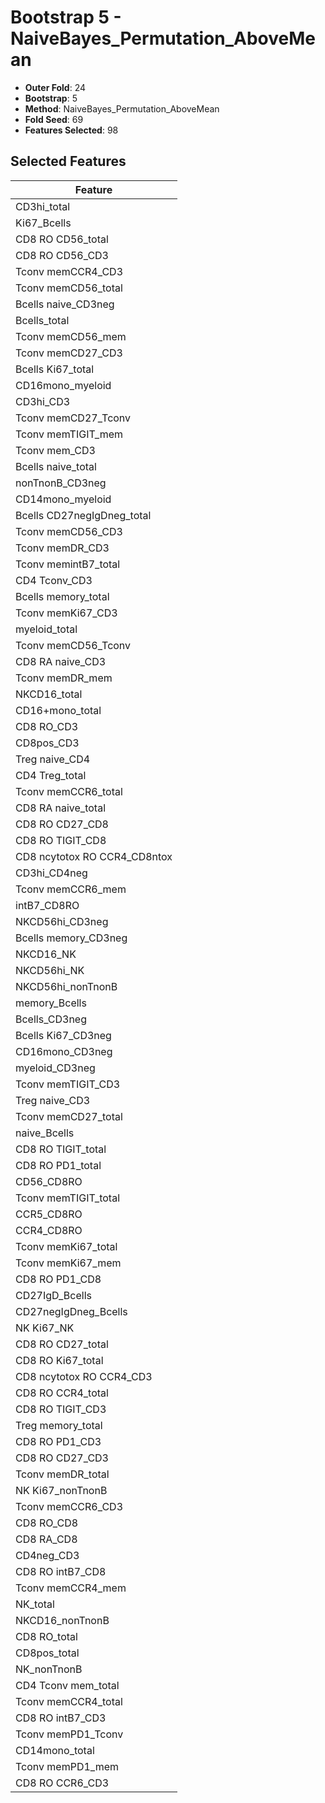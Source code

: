 # Bootstrap 5 - NaiveBayes_Permutation_AboveMean

- **Outer Fold**: 24
- **Bootstrap**: 5
- **Method**: NaiveBayes_Permutation_AboveMean
- **Fold Seed**: 69
- **Features Selected**: 98

## Selected Features

| Feature |
|---------|
| CD3hi_total |
| Ki67_Bcells |
| CD8 RO CD56_total |
| CD8 RO CD56_CD3 |
| Tconv memCCR4_CD3 |
| Tconv memCD56_total |
| Bcells naive_CD3neg |
| Bcells_total |
| Tconv memCD56_mem |
| Tconv memCD27_CD3 |
| Bcells Ki67_total |
| CD16mono_myeloid |
| CD3hi_CD3 |
| Tconv memCD27_Tconv |
| Tconv memTIGIT_mem |
| Tconv mem_CD3 |
| Bcells naive_total |
| nonTnonB_CD3neg |
| CD14mono_myeloid |
| Bcells CD27negIgDneg_total |
| Tconv memCD56_CD3 |
| Tconv memDR_CD3 |
| Tconv memintB7_total |
| CD4 Tconv_CD3 |
| Bcells memory_total |
| Tconv memKi67_CD3 |
| myeloid_total |
| Tconv memCD56_Tconv |
| CD8 RA naive_CD3 |
| Tconv memDR_mem |
| NKCD16_total |
| CD16+mono_total |
| CD8 RO_CD3 |
| CD8pos_CD3 |
| Treg naive_CD4 |
| CD4 Treg_total |
| Tconv memCCR6_total |
| CD8 RA naive_total |
| CD8 RO CD27_CD8 |
| CD8 RO TIGIT_CD8 |
| CD8 ncytotox RO CCR4_CD8ntox |
| CD3hi_CD4neg |
| Tconv memCCR6_mem |
| intB7_CD8RO |
| NKCD56hi_CD3neg |
| Bcells memory_CD3neg |
| NKCD16_NK |
| NKCD56hi_NK |
| NKCD56hi_nonTnonB |
| memory_Bcells |
| Bcells_CD3neg |
| Bcells Ki67_CD3neg |
| CD16mono_CD3neg |
| myeloid_CD3neg |
| Tconv memTIGIT_CD3 |
| Treg naive_CD3 |
| Tconv memCD27_total |
| naive_Bcells |
| CD8 RO TIGIT_total |
| CD8 RO PD1_total |
| CD56_CD8RO |
| Tconv memTIGIT_total |
| CCR5_CD8RO |
| CCR4_CD8RO |
| Tconv memKi67_total |
| Tconv memKi67_mem |
| CD8 RO PD1_CD8 |
| CD27IgD_Bcells |
| CD27negIgDneg_Bcells |
| NK Ki67_NK |
| CD8 RO CD27_total |
| CD8 RO Ki67_total |
| CD8 ncytotox RO CCR4_CD3 |
| CD8 RO CCR4_total |
| CD8 RO TIGIT_CD3 |
| Treg memory_total |
| CD8 RO PD1_CD3 |
| CD8 RO CD27_CD3 |
| Tconv memDR_total |
| NK Ki67_nonTnonB |
| Tconv memCCR6_CD3 |
| CD8 RO_CD8 |
| CD8 RA_CD8 |
| CD4neg_CD3 |
| CD8 RO intB7_CD8 |
| Tconv memCCR4_mem |
| NK_total |
| NKCD16_nonTnonB |
| CD8 RO_total |
| CD8pos_total |
| NK_nonTnonB |
| CD4 Tconv mem_total |
| Tconv memCCR4_total |
| CD8 RO intB7_CD3 |
| Tconv memPD1_Tconv |
| CD14mono_total |
| Tconv memPD1_mem |
| CD8 RO CCR6_CD3 |
